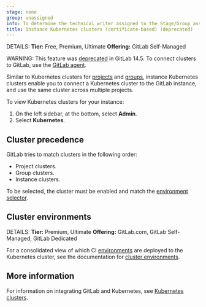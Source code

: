 ```yaml
---
stage: none
group: unassigned
info: To determine the technical writer assigned to the Stage/Group associated with this page, see https://handbook.gitlab.com/handbook/product/ux/technical-writing/#assignments
title: Instance Kubernetes clusters (certificate-based) (deprecated)
---
```


DETAILS:
**Tier:** Free, Premium, Ultimate
**Offering:** GitLab Self-Managed

WARNING:
This feature was [deprecated](https://gitlab.com/groups/gitlab-org/configure/-/epics/8) in GitLab 14.5. To connect clusters to GitLab,
use the [GitLab agent](../../clusters/agent/index.md).

Similar to Kubernetes clusters for [projects](../../project/clusters/index.md)
and [groups](../../group/clusters/index.md), instance Kubernetes clusters enable
you to connect a Kubernetes cluster to the GitLab instance, and use the same cluster
across multiple projects.

To view Kubernetes clusters for your instance:

1. On the left sidebar, at the bottom, select **Admin**.
1. Select **Kubernetes**.

## Cluster precedence

GitLab tries to match clusters in the following order:

- Project clusters.
- Group clusters.
- Instance clusters.

To be selected, the cluster must be enabled and
match the [environment selector](../../../ci/environments/_index.md#limit-the-environment-scope-of-a-cicd-variable).

## Cluster environments

DETAILS:
**Tier:** Premium, Ultimate
**Offering:** GitLab.com, GitLab Self-Managed, GitLab Dedicated

For a consolidated view of which CI [environments](../../../ci/environments/_index.md)
are deployed to the Kubernetes cluster, see the documentation for
[cluster environments](../../clusters/environments.md).

## More information

For information on integrating GitLab and Kubernetes, see
[Kubernetes clusters](../../infrastructure/clusters/index.md).
